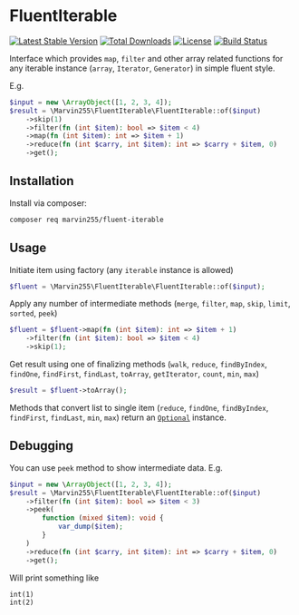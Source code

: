 # FluentIterable

[![Latest Stable Version](https://poser.pugx.org/marvin255/fluent-iterable/v/stable.png)](https://packagist.org/packages/marvin255/fluent-iterable)
[![Total Downloads](https://poser.pugx.org/marvin255/fluent-iterable/downloads.png)](https://packagist.org/packages/marvin255/fluent-iterable)
[![License](https://poser.pugx.org/marvin255/fluent-iterable/license.svg)](https://packagist.org/packages/marvin255/fluent-iterable)
[![Build Status](https://github.com/marvin255/fluent-iterable/workflows/marvin255_fluent_iterable/badge.svg)](https://github.com/marvin255/fluent-iterable/actions?query=workflow%3A%22marvin255_fluent_iterable%22)

Interface which provides `map`, `filter` and other array related functions for any iterable instance (`array`, `Iterator`, `Generator`) in simple fluent style.

E.g.

```php
$input = new \ArrayObject([1, 2, 3, 4]);
$result = \Marvin255\FluentIterable\FluentIterable::of($input)
    ->skip(1)
    ->filter(fn (int $item): bool => $item < 4)
    ->map(fn (int $item): int => $item + 1)
    ->reduce(fn (int $carry, int $item): int => $carry + $item, 0)
    ->get();
``` 



## Installation

Install via composer:

```bash
composer req marvin255/fluent-iterable
```



## Usage

Initiate item using factory (any `iterable` instance is allowed)

```php
$fluent = \Marvin255\FluentIterable\FluentIterable::of($input);
```

Apply any number of intermediate methods (`merge`, `filter`, `map`, `skip`, `limit`, `sorted`, `peek`)

```php
$fluent = $fluent->map(fn (int $item): int => $item + 1)
    ->filter(fn (int $item): bool => $item < 4)
    ->skip(1);
```

Get result using one of finalizing methods (`walk`, `reduce`, `findByIndex`, `findOne`, `findFirst`, `findLast`, `toArray`, `getIterator`, `count`, `min`, `max`)

```php
$result = $fluent->toArray();
```

Methods that convert list to single item (`reduce`, `findOne`, `findByIndex`, `findFirst`, `findLast`, `min`, `max`) return an [`Optional`](https://github.com/marvin255/optional) instance.



## Debugging

You can use `peek` method to show intermediate data. E.g. 

```php
$input = new \ArrayObject([1, 2, 3, 4]);
$result = \Marvin255\FluentIterable\FluentIterable::of($input)
    ->filter(fn (int $item): bool => $item < 3)
    ->peek(
        function (mixed $item): void {
            var_dump($item);
        }
    )
    ->reduce(fn (int $carry, int $item): int => $carry + $item, 0)
    ->get();
```

Will print something like

```
int(1)
int(2)
```